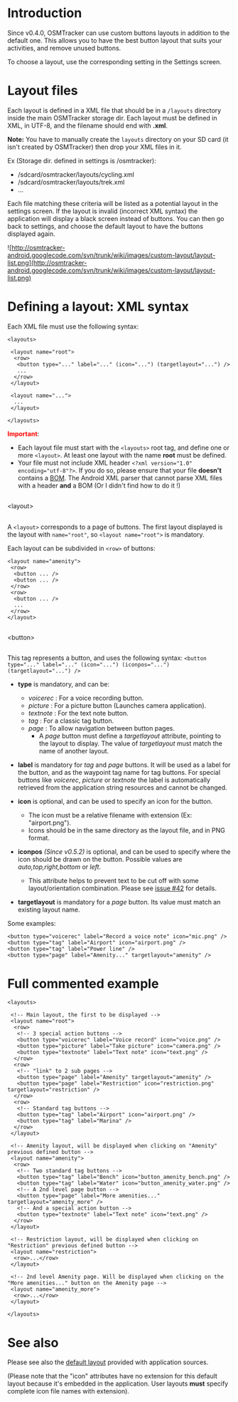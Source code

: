 # Introduction #

Since v0.4.0, OSMTracker can use custom buttons layouts in addition to the default one. This allows you to have the best button layout that suits your activities, and remove unused buttons.

To choose a layout, use the corresponding setting in the Settings screen.

# Layout files #

Each layout is defined in a XML file that should be in a `/layouts` directory inside the main OSMTracker storage dir. Each layout must be defined in XML, in UTF-8, and the filename should end with **.xml**.

**Note:** You have to manually create the `layouts` directory on your SD card (it isn't created by OSMTracker) then drop your XML files in it.

Ex (Storage dir. defined in settings is /osmtracker):
  * /sdcard/osmtracker/layouts/cycling.xml
  * /sdcard/osmtracker/layouts/trek.xml
  * ...

Each file matching these criteria will be listed as a potential layout in the settings screen. If the layout is invalid (incorrect XML syntax) the application will display a black screen instead of buttons. You can then go back to settings, and choose the default layout to have the buttons displayed again.

![http://osmtracker-android.googlecode.com/svn/trunk/wiki/images/custom-layout/layout-list.png](http://osmtracker-android.googlecode.com/svn/trunk/wiki/images/custom-layout/layout-list.png)

# Defining a layout: XML syntax #

Each XML file must use the following syntax:

```
<layouts>

 <layout name="root">
  <row>
   <button type="..." label="..." (icon="...") (targetlayout="...") />
   ...
  </row>
 </layout>

 <layout name="...">
  ...
 </layout>

</layouts>
```

<font color='red'><b>Important</b></font>:
  * Each layout file must start with the `<layouts>` root tag, and define one or more `<layout>`. At least one layout with the name **root** must be defined.
  * Your file must not include XML header `<?xml version="1.0" encoding="utf-8"?>`. If you do so, please ensure that your file **doesn't** contains a [BOM](http://en.wikipedia.org/wiki/Byte_order_mark). The Android XML parser that cannot parse XML files with a header **and** a BOM (Or I didn't find how to do it !)

## 

&lt;layout&gt;

 ##

A `<layout>` corresponds to a page of buttons. The first layout displayed is the layout with `name="root"`, so `<layout name="root">` is mandatory.

Each layout can be subdivided in `<row>` of buttons:

```
<layout name="amenity">
 <row>
  <button ... />  
  <button ... />
 </row>
 <row>
  <button ... />
  ...
 </row>
</layout>
```

## 

&lt;button&gt;

 ##

This tag represents a button, and uses the following syntax: `<button type="..." label="..." (icon="...") (iconpos="...") (targetlayout="...") />`

  * **type** is mandatory, and can be:
    * _voicerec_ : For a voice recording button.
    * _picture_ : For a picture button (Launches camera application).
    * _textnote_ : For the text note button.
    * _tag_ : For a classic tag button.
    * _page_ : To allow navigation between button pages.
      * A _page_ button must define a _targetlayout_ attribute, pointing to the layout to display. The value of _targetlayout_ must match the name of another layout.

  * **label** is mandatory for _tag_ and _page_ buttons. It will be used as a label for the button, and as the waypoint tag name for tag buttons. For special buttons like _voicerec_, _picture_ or _textnote_ the label is automatically retrieved from the application string resources and cannot be changed.

  * **icon** is optional, and can be used to specify an icon for the button.
    * The icon must be a relative filename with extension (Ex: "airport.png").
    * Icons should be in the same directory as the layout file, and in PNG format.

  * **iconpos** _(Since v0.5.2)_ is optional, and can be used to specify where the icon should be drawn on the button. Possible values are _auto,top,right,bottom_ or _left_.
    * This attribute helps to prevent text to be cut off with some layout/orientation combination. Please see [issue #42](https://code.google.com/p/osmtracker-android/issues/detail?id=#42) for details.

  * **targetlayout** is mandatory for a _page_ button. Its value must match an existing layout name.

Some examples:

```
<button type="voicerec" label="Record a voice note" icon="mic.png" />
<button type="tag" label="Airport" icon="airport.png" />
<button type="tag" label="Power line" />
<button type="page" label="Amenity..." targetlayout="amenity" />
```

# Full commented example #

```
<layouts>

 <!-- Main layout, the first to be displayed -->
 <layout name="root">
  <row>
   <!-- 3 special action buttons -->
   <button type="voicerec" label="Voice record" icon="voice.png" />
   <button type="picture" label="Take picture" icon="camera.png" />
   <button type="textnote" label="Text note" icon="text.png" />
  </row>
  <row>
   <!-- "link" to 2 sub pages -->
   <button type="page" label="Amenity" targetlayout="amenity" />
   <button type="page" label="Restriction" icon="restriction.png" targetlayout="restriction" />
  </row>
  <row>
   <!-- Standard tag buttons -->
   <button type="tag" label="Airport" icon="airport.png" />
   <button type="tag" label="Marina" />
  </row>
 </layout>

 <!-- Amenity layout, will be displayed when clicking on "Amenity" previous defined button -->
 <layout name="amenity">
  <row>
   <!-- Two standard tag buttons -->
   <button type="tag" label="Bench" icon="button_amenity_bench.png" />
   <button type="tag" label="Water" icon="button_amenity_water.png" />
   <!-- A 2nd level page button -->
   <button type="page" label="More amenities..." targetlayout="amenity_more" />
   <!-- And a special action button -->
   <button type="textnote" label="Text note" icon="text.png" />
  </row>
 </layout>

 <!-- Restriction layout, will be displayed when clicking on "Restriction" previous defined button -->
 <layout name="restriction">
  <row>...</row>
 </layout>

 <!-- 2nd level Amenity page. Will be displayed when clicking on the "More amenities..." button on the Amenity page -->
 <layout name="amenity_more">
  <row>...</row>
 </layout>

</layouts>
```

# See also #

Please see also the [default layout](https://github.com/nguillaumin/osmtracker-android/blob/master/res/xml/default_buttons_layout.xml) provided with application sources.

(Please note that the "icon" attributes have no extension for this default layout because it's embedded in the application. User layouts **must** specify complete icon file names with extension).
